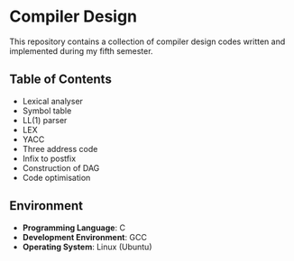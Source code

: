 # Compiler Design

This repository contains a collection of compiler design codes written and implemented during my fifth semester.

## Table of Contents

- Lexical analyser
- Symbol table
- LL(1) parser
- LEX
- YACC
- Three address code
- Infix to postfix
- Construction of DAG
- Code optimisation

## Environment

- **Programming Language**: C
- **Development Environment**: GCC
- **Operating System**: Linux (Ubuntu)

